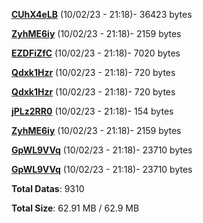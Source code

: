 [**CUhX4eLB**](/data/CUhX4eLB.txt) (10/02/23 - 21:18)- 36423 bytes

[**ZyhME6iy**](/data/ZyhME6iy.txt) (10/02/23 - 21:18)- 2159 bytes

[**EZDFiZfC**](/data/EZDFiZfC.txt) (10/02/23 - 21:18)- 7020 bytes

[**Qdxk1Hzr**](/data/Qdxk1Hzr.txt) (10/02/23 - 21:18)- 720 bytes

[**Qdxk1Hzr**](/data/Qdxk1Hzr.txt) (10/02/23 - 21:18)- 720 bytes

[**jPLz2RR0**](/data/jPLz2RR0.txt) (10/02/23 - 21:18)- 154 bytes

[**ZyhME6iy**](/data/ZyhME6iy.txt) (10/02/23 - 21:18)- 2159 bytes

[**GpWL9VVq**](/data/GpWL9VVq.txt) (10/02/23 - 21:18)- 23710 bytes

[**GpWL9VVq**](/data/GpWL9VVq.txt) (10/02/23 - 21:18)- 23710 bytes

**Total Datas**: 9310

**Total Size**: 62.91 MB / 62.9 MB